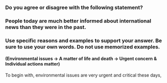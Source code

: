 ### Do you agree or disagree with the following statement?</br>
### People today are much better informed about international news than they were in the past.
### Use specific reasons and examples to support your answer. Be sure to use your own words. Do not use memorized examples.

#### (Environmental issues -> A matter of life and death -> Urgent concern & Individual actions matter)

To begin with, environmental issues are very urgent and critical these days,
